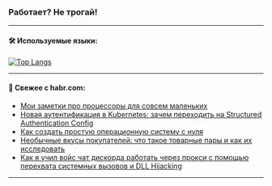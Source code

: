 ### Работает? Не трогай!

---
<!--
#### 🛠️ Technical stack:

![Java](https://img.shields.io/badge/Java-informational?logo=Oracle&style=flat&logoColor=white&color=FF4500)
![Kotlin](https://img.shields.io/badge/Kotlin-informational?logo=Kotlin&style=flat&logoColor=white&color=774D97)
![TS](https://img.shields.io/badge/TypeScript-informational?logo=typeScript&style=flat&logoColor=black&color=017acc)
![Python](https://img.shields.io/badge/Python-informational?logo=Python&style=flat&logoColor=black&color=ffdd54) <br>
![Spring](https://img.shields.io/badge/Spring-informational?logo=Spring&style=flat&logoColor=white&color=6DB33F) 
![SpringBoot](https://img.shields.io/badge/SpringBoot-informational?logo=SpringBoot&style=flat&logoColor=white&color=6DB33F)
![Nest](https://img.shields.io/badge/NestJS-informational?logo=NestJS&style=flat&logoColor=white&color=E0234E) 
![NodeJS](https://img.shields.io/badge/NodeJS-informational?logo=node.js&style=flat&logoColor=white&color=70A760)<br>
![PostgreSQL](https://img.shields.io/badge/PostgreSQL-informational?logo=PostgreSQL&style=flat&logoColor=white&color=DAA520)
![MongoDB](https://img.shields.io/badge/MongoDB-informational?logo=MongoDB&style=flat&logoColor=white&color=870000)
![Apache](https://img.shields.io/badge/Apache-informational?logo=apache&style=flat&logoColor=white&color=f74e28)

___ 
-->

#### 🛠️ Используемые языки:

[![Top Langs](https://github-readme-stats-82jvfl3w3-advtsettinggmailcoms-projects.vercel.app/api/top-langs/?username=zloylis&langs_count=10&hide_title=true&title_color=e6edf3&size_weight=0.5&count_weight=0.5&layout=compact&hide_progress=true&hide_border=true&theme=dracula)](https://github.com/zloylis)

<!---


####  :octocat:&nbsp;&nbsp; Статистика:

![GitHub stats](https://github-readme-stats-u2qms2cxw-advtsettinggmailcoms-projects.vercel.app/api?username=zloylis&show_icons=true&hide_border=true&theme=dracula&title_color=e6edf3&include_all_commits=true&count_private=true&hide_rank=false&hide_title=true&rank_icon=github)
-->
---

#### 💬 Свежее с habr.com:

<!-- BLOG-POST-LIST:START -->
- [Мои заметки про процессоры для cовсем маленьких](https://habr.com/ru/articles/855226/?utm_source=habrahabr&utm_medium=rss&utm_campaign=855226)
- [Новая аутентификация в Kubernetes: зачем переходить на Structured Authentication Config](https://habr.com/ru/companies/flant/articles/854914/?utm_source=habrahabr&utm_medium=rss&utm_campaign=854914)
- [Как создать простую операционную систему с нуля](https://habr.com/ru/articles/855222/?utm_source=habrahabr&utm_medium=rss&utm_campaign=855222)
- [Необычные вкусы покупателей: что такое товарные пары и как их исследовать](https://habr.com/ru/companies/ecom_tech/articles/854036/?utm_source=habrahabr&utm_medium=rss&utm_campaign=854036)
- [Как я учил войс чат дискорда работать через прокси с помощью перехвата системных вызовов и DLL Hijacking](https://habr.com/ru/articles/855164/?utm_source=habrahabr&utm_medium=rss&utm_campaign=855164)
<!-- BLOG-POST-LIST:END -->

---
